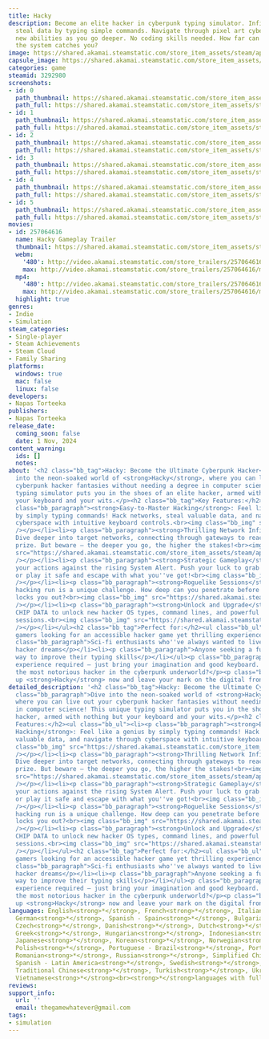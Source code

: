 ```yaml
---
title: Hacky
description: Become an elite hacker in cyberpunk typing simulator. Infiltrate networks,
  steal data by typing simple commands. Navigate through pixel art cyberspace, unlocking
  new abilities as you go deeper. No coding skills needed. How far can you hack before
  the system catches you?
image: https://shared.akamai.steamstatic.com/store_item_assets/steam/apps/3292980/header.jpg?t=1730476679
capsule_image: https://shared.akamai.steamstatic.com/store_item_assets/steam/apps/3292980/ca5be17eda53396837c3beff3bb8f7cc792fa88a/capsule_231x87.jpg?t=1730476679
categories: game
steamid: 3292980
screenshots:
- id: 0
  path_thumbnail: https://shared.akamai.steamstatic.com/store_item_assets/steam/apps/3292980/ss_9d393da03b4b71be9c2a381fb747075eb9d9a797.600x338.jpg?t=1730476679
  path_full: https://shared.akamai.steamstatic.com/store_item_assets/steam/apps/3292980/ss_9d393da03b4b71be9c2a381fb747075eb9d9a797.1920x1080.jpg?t=1730476679
- id: 1
  path_thumbnail: https://shared.akamai.steamstatic.com/store_item_assets/steam/apps/3292980/ss_b2e62aca9b10c57fb00949d7219d060a3420ac69.600x338.jpg?t=1730476679
  path_full: https://shared.akamai.steamstatic.com/store_item_assets/steam/apps/3292980/ss_b2e62aca9b10c57fb00949d7219d060a3420ac69.1920x1080.jpg?t=1730476679
- id: 2
  path_thumbnail: https://shared.akamai.steamstatic.com/store_item_assets/steam/apps/3292980/ss_e2dc8c119fc10d1da73aa5e5d5f2514b4e4acfbb.600x338.jpg?t=1730476679
  path_full: https://shared.akamai.steamstatic.com/store_item_assets/steam/apps/3292980/ss_e2dc8c119fc10d1da73aa5e5d5f2514b4e4acfbb.1920x1080.jpg?t=1730476679
- id: 3
  path_thumbnail: https://shared.akamai.steamstatic.com/store_item_assets/steam/apps/3292980/ss_77733743fde113c47334439d0c153ddd49ee5d8e.600x338.jpg?t=1730476679
  path_full: https://shared.akamai.steamstatic.com/store_item_assets/steam/apps/3292980/ss_77733743fde113c47334439d0c153ddd49ee5d8e.1920x1080.jpg?t=1730476679
- id: 4
  path_thumbnail: https://shared.akamai.steamstatic.com/store_item_assets/steam/apps/3292980/ss_f1d9b446b62174d1fd1803ee96fe4437122b5e24.600x338.jpg?t=1730476679
  path_full: https://shared.akamai.steamstatic.com/store_item_assets/steam/apps/3292980/ss_f1d9b446b62174d1fd1803ee96fe4437122b5e24.1920x1080.jpg?t=1730476679
- id: 5
  path_thumbnail: https://shared.akamai.steamstatic.com/store_item_assets/steam/apps/3292980/ss_6ae755264cb92e569dfbbdca3b2976478041eb15.600x338.jpg?t=1730476679
  path_full: https://shared.akamai.steamstatic.com/store_item_assets/steam/apps/3292980/ss_6ae755264cb92e569dfbbdca3b2976478041eb15.1920x1080.jpg?t=1730476679
movies:
- id: 257064616
  name: Hacky Gameplay Trailer
  thumbnail: https://shared.akamai.steamstatic.com/store_item_assets/steam/apps/257064616/385f4fe3c29bca88b3d16f6bb457a1165b6da945/movie_600x337.jpg?t=1729242117
  webm:
    '480': http://video.akamai.steamstatic.com/store_trailers/257064616/movie480_vp9.webm?t=1729242117
    max: http://video.akamai.steamstatic.com/store_trailers/257064616/movie_max_vp9.webm?t=1729242117
  mp4:
    '480': http://video.akamai.steamstatic.com/store_trailers/257064616/movie480.mp4?t=1729242117
    max: http://video.akamai.steamstatic.com/store_trailers/257064616/movie_max.mp4?t=1729242117
  highlight: true
genres:
- Indie
- Simulation
steam_categories:
- Single-player
- Steam Achievements
- Steam Cloud
- Family Sharing
platforms:
  windows: true
  mac: false
  linux: false
developers:
- Napas Torteeka
publishers:
- Napas Torteeka
release_date:
  coming_soon: false
  date: 1 Nov, 2024
content_warning:
  ids: []
  notes:
about: '<h2 class="bb_tag">Hacky: Become the Ultimate Cyberpunk Hacker</h2><p class="bb_paragraph">Dive
  into the neon-soaked world of <strong>Hacky</strong>, where you can live out your
  cyberpunk hacker fantasies without needing a degree in computer science! This unique
  typing simulator puts you in the shoes of an elite hacker, armed with nothing but
  your keyboard and your wits.</p><h2 class="bb_tag">Key Features:</h2><ul class="bb_ul"><li><p
  class="bb_paragraph"><strong>Easy-to-Master Hacking</strong>: Feel like a genius
  by simply typing commands! Hack networks, steal valuable data, and navigate through
  cyberspace with intuitive keyboard controls.<br><img class="bb_img" src="https://shared.akamai.steamstatic.com/store_item_assets/steam/apps/3292980/extras/GIF_command.gif?t=1730476679"
  /></p></li><li><p class="bb_paragraph"><strong>Thrilling Network Infiltration</strong>:
  Dive deeper into target networks, connecting through gateways to reach the ultimate
  prize. But beware – the deeper you go, the higher the stakes!<br><img class="bb_img"
  src="https://shared.akamai.steamstatic.com/store_item_assets/steam/apps/3292980/extras/GIF_network.gif?t=1730476679"
  /></p></li><li><p class="bb_paragraph"><strong>Strategic Gameplay</strong>: Balance
  your actions against the rising System Alert. Push your luck to grab more loot,
  or play it safe and escape with what you''ve got!<br><img class="bb_img" src="https://shared.akamai.steamstatic.com/store_item_assets/steam/apps/3292980/extras/GIF_alert.gif?t=1730476679"
  /></p></li><li><p class="bb_paragraph"><strong>Roguelike Sessions</strong>: Each
  hacking run is a unique challenge. How deep can you penetrate before the system
  locks you out?<br><img class="bb_img" src="https://shared.akamai.steamstatic.com/store_item_assets/steam/apps/3292980/extras/GIF_map.gif?t=1730476679"
  /></p></li><li><p class="bb_paragraph"><strong>Unlock and Upgrade</strong>: Collect
  CHIP DATA to unlock new hacker OS types, command lines, and powerful upgrades between
  sessions.<br><img class="bb_img" src="https://shared.akamai.steamstatic.com/store_item_assets/steam/apps/3292980/extras/GIF_unlock.gif?t=1730476679"
  /></p></li></ul><h2 class="bb_tag">Perfect for:</h2><ul class="bb_ul"><li><p class="bb_paragraph">Casual
  gamers looking for an accessible hacker game yet thrilling experience</p></li><li><p
  class="bb_paragraph">Sci-fi enthusiasts who''ve always wanted to live out their
  hacker dreams</p></li><li><p class="bb_paragraph">Anyone seeking a fun and engaging
  way to improve their typing skills</p></li></ul><p class="bb_paragraph">No coding
  experience required – just bring your imagination and good keyboard. Can you become
  the most notorious hacker in the cyberpunk underworld?</p><p class="bb_paragraph">Boot
  up <strong>Hacky</strong> now and leave your mark on the digital frontier!</p>'
detailed_description: '<h2 class="bb_tag">Hacky: Become the Ultimate Cyberpunk Hacker</h2><p
  class="bb_paragraph">Dive into the neon-soaked world of <strong>Hacky</strong>,
  where you can live out your cyberpunk hacker fantasies without needing a degree
  in computer science! This unique typing simulator puts you in the shoes of an elite
  hacker, armed with nothing but your keyboard and your wits.</p><h2 class="bb_tag">Key
  Features:</h2><ul class="bb_ul"><li><p class="bb_paragraph"><strong>Easy-to-Master
  Hacking</strong>: Feel like a genius by simply typing commands! Hack networks, steal
  valuable data, and navigate through cyberspace with intuitive keyboard controls.<br><img
  class="bb_img" src="https://shared.akamai.steamstatic.com/store_item_assets/steam/apps/3292980/extras/GIF_command.gif?t=1730476679"
  /></p></li><li><p class="bb_paragraph"><strong>Thrilling Network Infiltration</strong>:
  Dive deeper into target networks, connecting through gateways to reach the ultimate
  prize. But beware – the deeper you go, the higher the stakes!<br><img class="bb_img"
  src="https://shared.akamai.steamstatic.com/store_item_assets/steam/apps/3292980/extras/GIF_network.gif?t=1730476679"
  /></p></li><li><p class="bb_paragraph"><strong>Strategic Gameplay</strong>: Balance
  your actions against the rising System Alert. Push your luck to grab more loot,
  or play it safe and escape with what you''ve got!<br><img class="bb_img" src="https://shared.akamai.steamstatic.com/store_item_assets/steam/apps/3292980/extras/GIF_alert.gif?t=1730476679"
  /></p></li><li><p class="bb_paragraph"><strong>Roguelike Sessions</strong>: Each
  hacking run is a unique challenge. How deep can you penetrate before the system
  locks you out?<br><img class="bb_img" src="https://shared.akamai.steamstatic.com/store_item_assets/steam/apps/3292980/extras/GIF_map.gif?t=1730476679"
  /></p></li><li><p class="bb_paragraph"><strong>Unlock and Upgrade</strong>: Collect
  CHIP DATA to unlock new hacker OS types, command lines, and powerful upgrades between
  sessions.<br><img class="bb_img" src="https://shared.akamai.steamstatic.com/store_item_assets/steam/apps/3292980/extras/GIF_unlock.gif?t=1730476679"
  /></p></li></ul><h2 class="bb_tag">Perfect for:</h2><ul class="bb_ul"><li><p class="bb_paragraph">Casual
  gamers looking for an accessible hacker game yet thrilling experience</p></li><li><p
  class="bb_paragraph">Sci-fi enthusiasts who''ve always wanted to live out their
  hacker dreams</p></li><li><p class="bb_paragraph">Anyone seeking a fun and engaging
  way to improve their typing skills</p></li></ul><p class="bb_paragraph">No coding
  experience required – just bring your imagination and good keyboard. Can you become
  the most notorious hacker in the cyberpunk underworld?</p><p class="bb_paragraph">Boot
  up <strong>Hacky</strong> now and leave your mark on the digital frontier!</p>'
languages: English<strong>*</strong>, French<strong>*</strong>, Italian<strong>*</strong>,
  German<strong>*</strong>, Spanish - Spain<strong>*</strong>, Bulgarian<strong>*</strong>,
  Czech<strong>*</strong>, Danish<strong>*</strong>, Dutch<strong>*</strong>, Finnish<strong>*</strong>,
  Greek<strong>*</strong>, Hungarian<strong>*</strong>, Indonesian<strong>*</strong>,
  Japanese<strong>*</strong>, Korean<strong>*</strong>, Norwegian<strong>*</strong>,
  Polish<strong>*</strong>, Portuguese - Brazil<strong>*</strong>, Portuguese - Portugal<strong>*</strong>,
  Romanian<strong>*</strong>, Russian<strong>*</strong>, Simplified Chinese<strong>*</strong>,
  Spanish - Latin America<strong>*</strong>, Swedish<strong>*</strong>, Thai<strong>*</strong>,
  Traditional Chinese<strong>*</strong>, Turkish<strong>*</strong>, Ukrainian<strong>*</strong>,
  Vietnamese<strong>*</strong><br><strong>*</strong>languages with full audio support
reviews:
support_info:
  url: ''
  email: thegamewhatever@gmail.com
tags:
- simulation
---
```


